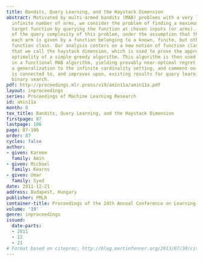 ```yaml
---
title: Bandits, Query Learning, and the Haystack Dimension
abstract: Motivated by multi-armed bandits (MAB) problems with a very large or even
  infinite number of arms, we consider the problem of finding a maximum of an unknown
  target function by querying the function at chosen inputs (or arms). We give an analysis
  of the query complexity of this problem, under the assumption that the payoff of
  each arm is given by a function belonging to a known, finite, but otherwise arbitrary
  function class. Our analysis centers on a new notion of function class complexity
  that we call the haystack dimension, which is used to prove the approximate
  optimality of a simple greedy algorithm. This algorithm is then used as a subroutine
  in a functional MAB algorithm, yielding provably near-optimal regret. We provide
  a generalization to the infinite cardinality setting, and comment on how our analysis
  is connected to, and improves upon, existing results for query learning and generalized
  binary search.
pdf: http://proceedings.mlr.press/v19/amin11a/amin11a.pdf
layout: inproceedings
series: Proceedings of Machine Learning Research
id: amin11a
month: 0
tex_title: Bandits, Query Learning, and the Haystack Dimension
firstpage: 87
lastpage: 106
page: 87-106
order: 87
cycles: false
author:
- given: Kareem
  family: Amin
- given: Michael
  family: Kearns
- given: Umar
  family: Syed
date: 2011-12-21
address: Budapest, Hungary
publisher: PMLR
container-title: Proceedings of the 24th Annual Conference on Learning Theory
volume: '19'
genre: inproceedings
issued:
  date-parts:
  - 2011
  - 12
  - 21
# Format based on citeproc: http://blog.martinfenner.org/2013/07/30/citeproc-yaml-for-bibliographies/
---
```

